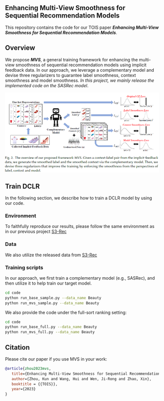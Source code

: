 ## Enhancing Multi-View Smoothness for Sequential Recommendation Models

This repository contains the code for our TOIS paper ***Enhancing Multi-View Smoothness for Sequential Recommendation Models***.

## Overview

We propose ***MVS***, a general training framework for enhancing the multi-view smoothness of sequential recommendation models using implicit feedback data. In our approach, we leverage a complementary model and devise three regularizers to guarantee label smoothness, context smoothness and model smoothness. *In this project, we mainly release the implemented code on the SASRec model*.

![](model.png)

## Train DCLR

In the following section, we describe how to train a DCLR model by using our code.

### Environment

To faithfully reproduce our results, please follow the same environment as in our previous project [S3-Rec](https://github.com/RUCAIBox/CIKM2020-S3Rec)

### Data

We also utilize the released data from [S3-Rec](https://github.com/RUCAIBox/CIKM2020-S3Rec)

### Training scripts

In our approach, we first train a complementary model (e.g., SASRec), and then utilize it to help train our target model.
```bash
cd code
python run_base_sample.py --data_name Beauty
python run_mvs_sample.py --data_name Beauty
```

We also provide the code under the full-sort ranking setting:
```bash
cd code
python run_base_full.py --data_name Beauty
python run_mvs_full.py --data_name Beauty
```

## Citation

Please cite our paper if you use MVS in your work:

```bibtex
@article{zhou2023mvs,
   title={Enhancing Multi-View Smoothness for Sequential Recommendation Models},
   author={Zhou, Kun and Wang, Hui and Wen, Ji-Rong and Zhao, Xin},
   booktitle = {{TOIS}},
   year={2023}
}
```

